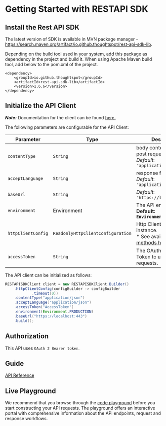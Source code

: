# Getting Started with RESTAPI SDK

## Install the Rest API SDK

The latest version of SDK is available in MVN package manager - https://search.maven.org/artifact/io.github.thoughtspot/rest-api-sdk-lib.

Depending on the build tool used in your system, add this package as dependency in the project and build it. When using Apache Maven build tool, add below to the pom.xml of the project.

```
<dependency>
    <groupId>io.github.thoughtspot</groupId>
    <artifactId>rest-api-sdk-lib</artifactId>
    <version>1.6.6</version>
</dependency>
```

## Initialize the API Client

**_Note:_** Documentation for the client can be found [here.](https://github.com/thoughtspot/rest-api-sdk/blob/main/Java/doc/client.md)

The following parameters are configurable for the API Client:

| Parameter | Type | Description |
|  --- | --- | --- |
| `contentType` | `String` | body content type for post request<br>*Default*: `"application/json"` |
| `acceptLanguage` | `String` | response format<br>*Default*: `"application/json"` |
| `baseUrl` | `String` | *Default*: `"https://localhost:443"` |
| `environment` | Environment | The API environment. <br> **Default: `Environment.PRODUCTION`** |
| `httpClientConfig` | `ReadonlyHttpClientConfiguration` | Http Client Configuration instance.<br>* See available [builder methods here](https://github.com/thoughtspot/rest-api-sdk/blob/main/Java/doc/http-client-configuration-builder.md). |
| `accessToken` | `String` | The OAuth 2.0 Access Token to use for API requests. |

The API client can be initialized as follows:

```java
RESTAPISDKClient client = new RESTAPISDKClient.Builder()
    .httpClientConfig(configBuilder -> configBuilder
            .timeout(0))
    .contentType("application/json")
    .acceptLanguage("application/json")
    .accessToken("AccessToken")
    .environment(Environment.PRODUCTION)
    .baseUrl("https://localhost:443")
    .build();
```

## Authorization

This API uses `OAuth 2 Bearer token`.

## Guide
[API Reference](https://github.com/thoughtspot/rest-api-sdk/blob/main/Java/doc/README.md)

## Live Playground
We recommend that you browse through the [code playground](https://try-everywhere.thoughtspot.cloud/v2/#/everywhere/api/rest/playgroundV2) before you start constructing your API requests. The playground offers an interactive portal with comprehensive information about the API endpoints, request and response workflows.
